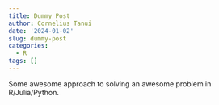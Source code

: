 ```yaml
---
title: Dummy Post
author: Cornelius Tanui
date: '2024-01-02'
slug: dummy-post
categories:
  - R
tags: []
---
```


Some awesome approach to solving an awesome problem in R/Julia/Python.